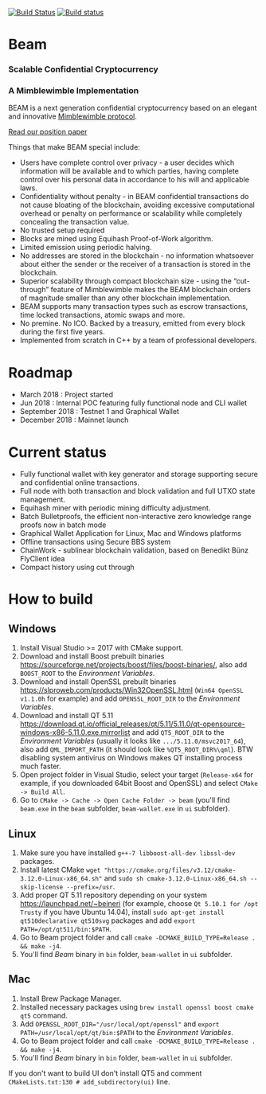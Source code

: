 [![Build Status](https://travis-ci.org/beam-mw/beam.svg?branch=master)](https://travis-ci.org/beam-mw/beam)
[![Build status](https://ci.appveyor.com/api/projects/status/i2vuy3bvjf31ocr2/branch/master?svg=true)](https://ci.appveyor.com/project/beam-mw/beam/branch/master)

# Beam
### Scalable Confidential Cryptocurrency
### A Mimblewimble Implementation


BEAM is a next generation confidential cryptocurrency based on an elegant and innovative [Mimblewimble protocol](https://www.scribd.com/document/382681522/The-Mimblewimble-white-papers).


[Read our position paper](https://www.scribd.com/document/382680718/BEAM-Position-Paper-V-0-1)


Things that make BEAM special include:

* Users have complete control over privacy - a user decides which information will be available and to which parties, having complete control over his personal data in accordance to his will and applicable laws.
* Confidentiality without penalty - in BEAM confidential transactions do not cause bloating of the blockchain, avoiding excessive computational overhead or penalty on performance or scalability while completely concealing the transaction value.
* No trusted setup required
* Blocks are mined using Equihash Proof-of-Work algorithm.
* Limited emission using periodic halving.
* No addresses are stored in the blockchain - no information whatsoever about either the sender or the receiver of a transaction is stored in the blockchain.
* Superior scalability through compact blockchain size - using the “cut-through” feature of
Mimblewimble makes the BEAM blockchain orders of magnitude smaller than any other
blockchain implementation.
* BEAM supports many transaction types such as escrow transactions, time locked
transactions, atomic swaps and more.
* No premine. No ICO. Backed by a treasury, emitted from every block during the first five
years.
* Implemented from scratch in C++ by a team of professional developers.

# Roadmap

- March 2018     : Project started
- Jun 2018       : Internal POC featuring fully functional node and CLI wallet
- September 2018 : Testnet 1 and Graphical Wallet
- December 2018  : Mainnet launch

# Current status

- Fully functional wallet with key generator and storage supporting secure and confidential online transactions.
- Full node with both transaction and block validation and full UTXO state management.
- Equihash miner with periodic mining difficulty adjustment.
- Batch Bulletproofs, the efficient non-interactive zero knowledge range proofs now in batch mode
- Graphical Wallet Application for Linux, Mac and Windows platforms
- Offline transactions using Secure BBS system
- ChainWork - sublinear blockchain validation, based on Benedikt Bünz FlyClient idea
- Compact history using cut through


# How to build

## Windows
1. Install Visual Studio >= 2017 with CMake support.
1. Download and install Boost prebuilt binaries https://sourceforge.net/projects/boost/files/boost-binaries/, also add `BOOST_ROOT` to the _Environment Variables_.
1. Download and install OpenSSL prebuilt binaries https://slproweb.com/products/Win32OpenSSL.html (`Win64 OpenSSL v1.1.0h` for example) and add `OPENSSL_ROOT_DIR` to the _Environment Variables_.
1. Download and install QT 5.11 https://download.qt.io/official_releases/qt/5.11/5.11.0/qt-opensource-windows-x86-5.11.0.exe.mirrorlist and add `QT5_ROOT_DIR` to the _Environment Variables_ (usually it looks like `.../5.11.0/msvc2017_64`), also add `QML_IMPORT_PATH` (it should look like `%QT5_ROOT_DIR%\qml`). BTW disabling system antivirus on Windows makes QT installing process much faster.
1. Open project folder in Visual Studio, select your target (`Release-x64` for example, if you downloaded 64bit Boost and OpenSSL) and select `CMake -> Build All`.
1. Go to `CMake -> Cache -> Open Cache Folder -> beam` (you'll find `beam.exe` in the `beam` subfolder, `beam-wallet.exe` in `ui` subfolder).

## Linux
1. Make sure you have installed `g++-7 libboost-all-dev libssl-dev` packages.
1. Install latest CMake `wget "https://cmake.org/files/v3.12/cmake-3.12.0-Linux-x86_64.sh"` and `sudo sh cmake-3.12.0-Linux-x86_64.sh --skip-license --prefix=/usr`.
1. Add proper QT 5.11 repository depending on your system https://launchpad.net/~beineri (for example, choose `Qt 5.10.1 for /opt Trusty` if you have Ubuntu 14.04), install `sudo apt-get install qt510declarative qt510svg` packages and add `export PATH=/opt/qt511/bin:$PATH`.
1. Go to Beam project folder and call `cmake -DCMAKE_BUILD_TYPE=Release . && make -j4`.
1. You'll find _Beam_ binary in `bin` folder, `beam-wallet` in `ui` subfolder.

## Mac
1. Install Brew Package Manager.
1. Installed necessary packages using `brew install openssl boost cmake qt5` command.
1. Add `OPENSSL_ROOT_DIR="/usr/local/opt/openssl"` and `export PATH=/usr/local/opt/qt/bin:$PATH` to the _Environment Variables_.
1. Go to Beam project folder and call `cmake -DCMAKE_BUILD_TYPE=Release . && make -j4`.
1. You'll find _Beam_ binary in `bin` folder, `beam-wallet` in `ui` subfolder.

If you don't want to build UI don't install QT5 and comment `CMakeLists.txt:130 # add_subdirectory(ui)` line.
